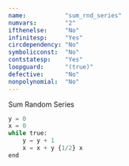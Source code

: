 ```yaml
---
name:           "sum_rnd_series"
numvars:        "2"
ifthenelse:     "No"
infinitesp:     "Yes"
circdependency: "No"
symbolicconst:  "No"
contstatesp:    "Yes"
loopguard:      "(true)"
defective:      "No"
nonpolynomial:  "No"
---
```


Sum Random Series

```python
y = 0
x = 0
while true:
    y = y + 1
    x = x + y {1/2} x
end
```
